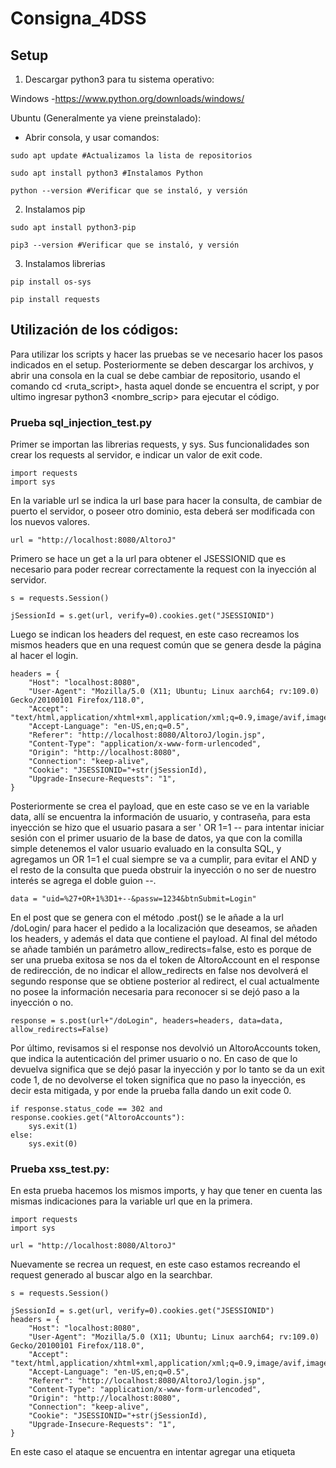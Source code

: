 # Consigna_4DSS
## Setup
1) Descargar python3 para tu sistema operativo:

Windows -https://www.python.org/downloads/windows/

Ubuntu (Generalmente ya viene preinstalado):
- Abrir consola, y usar comandos:
```
sudo apt update #Actualizamos la lista de repositorios
```
```
sudo apt install python3 #Instalamos Python
```
```
python --version #Verificar que se instaló, y versión
```

2) Instalamos pip
```
sudo apt install python3-pip
```
```
pip3 --version #Verificar que se instaló, y versión
```

3) Instalamos librerias
```
pip install os-sys
```
```
pip install requests
```

## Utilización de los códigos:
Para utilizar los scripts y hacer las pruebas se ve necesario hacer los pasos indicados en el setup. Posteriormente se deben descargar los archivos, y abrir una consola en la cual se debe cambiar de repositorio, usando el comando cd <ruta_script>, hasta aquel donde se encuentra el script, y por ultimo ingresar python3 <nombre_scrip> para ejecutar el código.

### Prueba sql_injection_test.py
Primer se importan las librerias requests, y sys. Sus funcionalidades son crear los requests al servidor, e indicar un valor de exit code.
```
import requests 
import sys
```
En la variable url se indica la url base para hacer la consulta, de cambiar de puerto el servidor, o poseer otro dominio, esta deberá ser modificada con los nuevos valores.
```
url = "http://localhost:8080/AltoroJ"
```
Primero se hace un get a la url para obtener el JSESSIONID que es necesario para poder recrear correctamente la request con la inyección al servidor.
```
s = requests.Session()

jSessionId = s.get(url, verify=0).cookies.get("JSESSIONID")
```
Luego se indican los headers del request, en este caso recreamos los mismos headers que en una request común que se genera desde la página al hacer el login.
```
headers = {
    "Host": "localhost:8080",
    "User-Agent": "Mozilla/5.0 (X11; Ubuntu; Linux aarch64; rv:109.0) Gecko/20100101 Firefox/118.0",
    "Accept": "text/html,application/xhtml+xml,application/xml;q=0.9,image/avif,image/webp,*/*;q=0.8",
    "Accept-Language": "en-US,en;q=0.5",
    "Referer": "http://localhost:8080/AltoroJ/login.jsp",
    "Content-Type": "application/x-www-form-urlencoded",
    "Origin": "http://localhost:8080",
    "Connection": "keep-alive",
    "Cookie": "JSESSIONID="+str(jSessionId),
    "Upgrade-Insecure-Requests": "1",
}
```
Posteriormente se crea el payload, que en este caso se ve en la variable data, allí se encuentra la información de usuario, y contraseña, para esta inyección se hizo que el usuario pasara a ser ' OR 1=1 -- para intentar iniciar sesión con el primer usuario de la base de datos, ya que con la comilla simple detenemos el valor usuario evaluado en la consulta SQL, y agregamos un OR 1=1 el cual siempre se va a cumplir, para evitar el AND y el resto de la consulta que pueda obstruir la inyección o no ser de nuestro interés se agrega el doble guion --. 
```
data = "uid=%27+OR+1%3D1+--&passw=1234&btnSubmit=Login"
```
En el post que se genera con el método .post() se le añade a la url /doLogin/ para hacer el pedido a la localización que deseamos, se añaden los headers, y además el data que contiene el payload. Al final del método se añade también un parámetro allow_redirects=false, esto es porque de ser una prueba exitosa se nos da el token de AltoroAccount en el response de redirección, de no indicar el allow_redirects en false nos devolverá el segundo response que se obtiene posterior al redirect, el cual actualmente no posee la información necesaria para reconocer si se dejó paso a la inyección o no. 
```
response = s.post(url+"/doLogin", headers=headers, data=data, allow_redirects=False)
```
Por último, revisamos si el response nos devolvió un AltoroAccounts token, que indica la autenticación del primer usuario o no. En caso de que lo devuelva significa que se dejó pasar la inyección y por lo tanto se da un exit code 1, de no devolverse el token significa que no paso la inyección, es decir esta mitigada, y por ende la prueba falla dando un exit code 0.
```
if response.status_code == 302 and response.cookies.get("AltoroAccounts"):
    sys.exit(1)
else:
    sys.exit(0)
```
### Prueba xss_test.py:
En esta prueba hacemos los mismos imports, y hay que tener en cuenta las mismas indicaciones para la variable url que en la primera.
```
import requests 
import sys

url = "http://localhost:8080/AltoroJ"
```
Nuevamente se recrea un request, en este caso estamos recreando el request generado al buscar algo en la searchbar.
```
s = requests.Session()

jSessionId = s.get(url, verify=0).cookies.get("JSESSIONID")
headers = {
    "Host": "localhost:8080",
    "User-Agent": "Mozilla/5.0 (X11; Ubuntu; Linux aarch64; rv:109.0) Gecko/20100101 Firefox/118.0",
    "Accept": "text/html,application/xhtml+xml,application/xml;q=0.9,image/avif,image/webp,*/*;q=0.8",
    "Accept-Language": "en-US,en;q=0.5",
    "Referer": "http://localhost:8080/AltoroJ/login.jsp",
    "Content-Type": "application/x-www-form-urlencoded",
    "Origin": "http://localhost:8080",
    "Connection": "keep-alive",
    "Cookie": "JSESSIONID="+str(jSessionId),
    "Upgrade-Insecure-Requests": "1",
}
```
En este caso el ataque se encuentra en intentar agregar una etiqueta <script> con un alert() al html de la página web, mediante el añadido del ataque en la query.
```
injection = "<script>alert('Vulnerabilidad XSS')</script>"
```
El request en este caso es un método get, se le añade a la url /search.jsp?query=+injection para hacer el pedido a la localización deseada y para mandar en la query el ataque.
```
response = s.get(url+"/search.jsp?query="+injection, headers=headers, allow_redirects=False)
```
La response devuelve el html de la página, si en este se encuentra la etiqueta <script> con el alert(), es decir el ataque, significa que la vulnerabilidad no está mitigada, y la prueba da positivo con un exit code 1, y en caso de que el ataque no se encuentre en el html la prueba falla con un exit code 0, significando que esta mitigada la vulnerabilidad.
```
if injection in response.text:
    sys.exit(1)
else:
    sys.exit(0)
```
